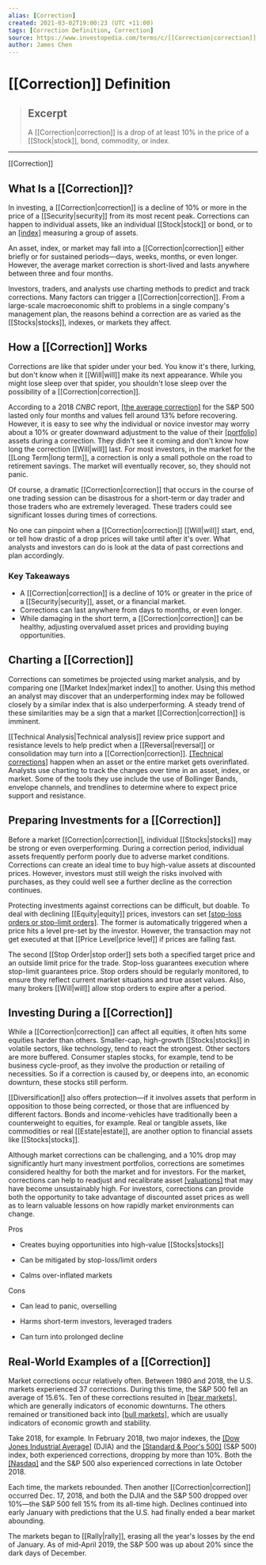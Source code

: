 ```yaml
---
alias: [Correction]
created: 2021-03-02T19:00:23 (UTC +11:00)
tags: [Correction Definition, Correction]
source: https://www.investopedia.com/terms/c/[[Correction|correction]].asp
author: James Chen
---
```


# [[Correction]] Definition

> ## Excerpt
> A [[Correction|correction]] is a drop of at least 10% in the price of a [[Stock|stock]], bond, commodity, or index.

---

[[Correction]]
## What Is a [[Correction]]?

In investing, a [[Correction|correction]] is a decline of 10% or more in the price of a [[Security|security]] from its most recent peak. Corrections can happen to individual assets, like an individual [[Stock|stock]] or bond, or to an [[index]](https://www.investopedia.com/terms/m/marketindex.asp) measuring a group of assets. 

An asset, index, or market may fall into a [[Correction|correction]] either briefly or for sustained periods—days, weeks, months, or even longer. However, the average market correction is short-lived and lasts anywhere between three and four months.

Investors, traders, and analysts use charting methods to predict and track corrections. Many factors can trigger a [[Correction|correction]]. From a large-scale macroeconomic shift to problems in a single company's management plan, the reasons behind a correction are as varied as the [[Stocks|stocks]], indexes, or markets they affect.

## How a [[Correction]] Works

Corrections are like that spider under your bed. You know it's there, lurking, but don't know when it [[Will|will]] make its next appearance. While you might lose sleep over that spider, you shouldn't lose sleep over the possibility of a [[Correction|correction]].

According to a 2018 _CNBC_ report, [[the average correction]](https://www.cnbc.com/2018/10/26/the-[[Stock|stock]]-market-loses-13percent-in-a-[[Correction|correction]]-on-average.html) for the S&P 500 lasted only four months and values fell around 13% before recovering. However, it is easy to see why the individual or novice investor may worry about a 10% or greater downward adjustment to the value of their [[portfolio]](https://www.investopedia.com/terms/p/[[Portfolio|portfolio]].asp) assets during a correction. They didn't see it coming and don't know how long the correction [[Will|will]] last. For most investors, in the market for the [[Long Term|long term]], a correction is only a small pothole on the road to retirement savings. The market will eventually recover, so, they should not panic.

Of course, a dramatic [[Correction|correction]] that occurs in the course of one trading session can be disastrous for a short-term or day trader and those traders who are extremely leveraged. These traders could see significant losses during times of corrections.

No one can pinpoint when a [[Correction|correction]] [[Will|will]] start, end, or tell how drastic of a drop prices will take until after it's over. What analysts and investors can do is look at the data of past corrections and plan accordingly.

### Key Takeaways

-   A [[Correction|correction]] is a decline of 10% or greater in the price of a [[Security|security]], asset, or a financial market.
-   Corrections can last anywhere from days to months, or even longer.
-   While damaging in the short term, a [[Correction|correction]] can be healthy, adjusting overvalued asset prices and providing buying opportunities.

## Charting a [[Correction]]

Corrections can sometimes be projected using market analysis, and by comparing one [[Market Index|market index]] to another. Using this method an analyst may discover that an underperforming index may be followed closely by a similar index that is also underperforming. A steady trend of these similarities may be a sign that a market [[Correction|correction]] is imminent.

[[Technical Analysis|Technical analysis]] review price support and resistance levels to help predict when a [[Reversal|reversal]] or consolidation may turn into a [[Correction|correction]]. [[Technical corrections]](https://www.investopedia.com/terms/t/technical_correction.asp) happen when an asset or the entire market gets overinflated. Analysts use charting to track the changes over time in an asset, index, or market. Some of the tools they use include the use of Bollinger Bands, envelope channels, and trendlines to determine where to expect price support and resistance.

## Preparing Investments for a [[Correction]]

Before a market [[Correction|correction]], individual [[Stocks|stocks]] may be strong or even overperforming. During a correction period, individual assets frequently perform poorly due to adverse market conditions. Corrections can create an ideal time to buy high-value assets at discounted prices. However, investors must still weigh the risks involved with purchases, as they could well see a further decline as the correction continues.

Protecting investments against corrections can be difficult, but doable. To deal with declining [[Equity|equity]] prices, investors can set [[stop-loss orders or stop-limit orders]](https://www.investopedia.com/articles/active-trading/091813/which-order-use-stoploss-or-stoplimit-orders.asp). The former is automatically triggered when a price hits a level pre-set by the investor. However, the transaction may not get executed at that [[Price Level|price level]] if prices are falling fast.

The second [[Stop Order|stop order]] sets both a specified target price and an outside limit price for the trade. Stop-loss guarantees execution where stop-limit guarantees price. Stop orders should be regularly monitored, to ensure they reflect current market situations and true asset values. Also, many brokers [[Will|will]] allow stop orders to expire after a period.

## Investing During a [[Correction]]

While a [[Correction|correction]] can affect all equities, it often hits some equities harder than others. Smaller-cap, high-growth [[Stocks|stocks]] in volatile sectors, like technology, tend to react the strongest. Other sectors are more buffered. Consumer staples stocks, for example, tend to be business cycle-proof, as they involve the production or retailing of necessities. So if a correction is caused by, or deepens into, an economic downturn, these stocks still perform.

[[Diversification]] also offers protection—if it involves assets that perform in opposition to those being corrected, or those that are influenced by different factors. Bonds and income-vehicles have traditionally been a counterweight to equities, for example. Real or tangible assets, like commodities or real [[Estate|estate]], are another option to financial assets like [[Stocks|stocks]].

Although market corrections can be challenging, and a 10% drop may significantly hurt many investment portfolios, corrections are sometimes considered healthy for both the market and for investors. For the market, corrections can help to readjust and recalibrate asset [[valuations]](https://www.investopedia.com/terms/v/valuation.asp) that may have become unsustainably high. For investors, corrections can provide both the opportunity to take advantage of discounted asset prices as well as to learn valuable lessons on how rapidly market environments can change.

Pros

-   Creates buying opportunities into high-value [[Stocks|stocks]]
    
-   Can be mitigated by stop-loss/limit orders
    
-   Calms over-inflated markets
    

Cons

-   Can lead to panic, overselling
    
-   Harms short-term investors, leveraged traders
    
-   Can turn into prolonged decline
    

## Real-World Examples of a [[Correction]]

Market corrections occur relatively often. Between 1980 and 2018, the U.S. markets experienced 37 corrections. During this time, the S&P 500 fell an average of 15.6%. Ten of these corrections resulted in [[bear markets]](https://www.investopedia.com/terms/b/bearmarket.asp), which are generally indicators of economic downturns. The others remained or transitioned back into [[bull markets]](https://www.investopedia.com/terms/b/bullmarket.asp), which are usually indicators of economic growth and stability.

Take 2018, for example. In February 2018, two major indexes, the [[Dow Jones Industrial Average]](https://www.investopedia.com/terms/d/djia.asp) (DJIA) and the [[Standard & Poor's 500]](https://www.investopedia.com/terms/s/sp500.asp) (S&P 500) index, both experienced corrections, dropping by more than 10%. Both the [[Nasdaq]](https://www.investopedia.com/terms/n/nasdaqcompositeindex.asp) and the S&P 500 also experienced corrections in late October 2018.

Each time, the markets rebounded. Then another [[Correction|correction]] occurred Dec. 17, 2018, and both the DJIA and the S&P 500 dropped over 10%—the S&P 500 fell 15% from its all-time high. Declines continued into early January with predictions that the U.S. had finally ended a bear market abounding.

The markets began to [[Rally|rally]], erasing all the year's losses by the end of January. As of mid-April 2019, the S&P 500 was up about 20% since the dark days of December.
